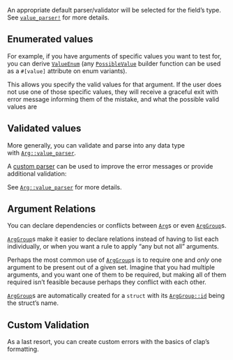An appropriate default parser/validator will be selected for the field’s type. See [`value_parser!`](https://docs.rs/clap/latest/clap/macro.value_parser.html "macro clap::value_parser") for more details.

## Enumerated values

For example, if you have arguments of specific values you want to test for, you can derive [`ValueEnum`](https://docs.rs/clap/latest/clap/_derive/_tutorial/index.html#valueenum-attributes "mod clap::_derive::_tutorial") (any [`PossibleValue`](https://docs.rs/clap/latest/clap/builder/struct.PossibleValue.html "struct clap::builder::PossibleValue") builder function can be used as a `#[value]` attribute on enum variants).

This allows you specify the valid values for that argument. If the user does not use one of those specific values, they will receive a graceful exit with error message informing them of the mistake, and what the possible valid values are

## Validated values
More generally, you can validate and parse into any data type with [`Arg::value_parser`](https://docs.rs/clap/latest/clap/struct.Arg.html#method.value_parser "method clap::Arg::value_parser").

A [custom parser](https://docs.rs/clap/latest/clap/builder/trait.TypedValueParser.html "trait clap::builder::TypedValueParser") can be used to improve the error messages or provide additional validation:

See [`Arg::value_parser`](https://docs.rs/clap/latest/clap/struct.Arg.html#method.value_parser "method clap::Arg::value_parser") for more details.

## Argument Relations

You can declare dependencies or conflicts between [`Arg`](https://docs.rs/clap/latest/clap/struct.Arg.html "struct clap::Arg")s or even [`ArgGroup`](https://docs.rs/clap/latest/clap/struct.ArgGroup.html "struct clap::ArgGroup")s.

[`ArgGroup`](https://docs.rs/clap/latest/clap/struct.ArgGroup.html "struct clap::ArgGroup")s make it easier to declare relations instead of having to list each individually, or when you want a rule to apply “any but not all” arguments.

Perhaps the most common use of [`ArgGroup`](https://docs.rs/clap/latest/clap/struct.ArgGroup.html "struct clap::ArgGroup")s is to require one and _only_ one argument to be present out of a given set. Imagine that you had multiple arguments, and you want one of them to be required, but making all of them required isn’t feasible because perhaps they conflict with each other.

[`ArgGroup`](https://docs.rs/clap/latest/clap/struct.ArgGroup.html "struct clap::ArgGroup")s are automatically created for a `struct` with its [`ArgGroup::id`](https://docs.rs/clap/latest/clap/struct.ArgGroup.html#method.id "method clap::ArgGroup::id") being the struct’s name.

## Custom Validation
As a last resort, you can create custom errors with the basics of clap’s formatting.